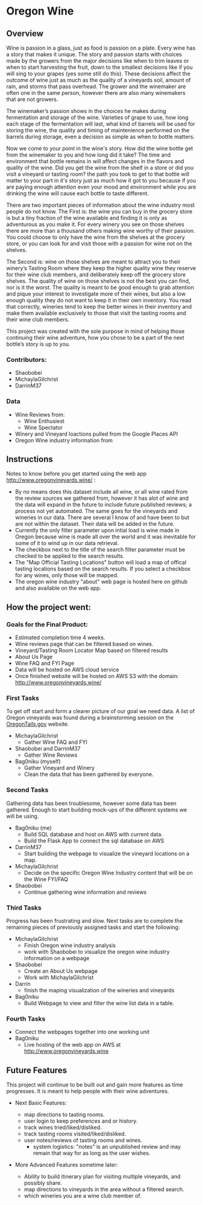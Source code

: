 # Oregon Wine


## Overview
Wine is passion in a glass, just as food is passion on a plate. Every wine has a story that makes it unique. The story and passion starts with choices made by the growers from the major decisions like when to trim leaves or when to start harvesting the fruit, down to the smallest decisions like if you will sing to your grapes (yes some still do this). These decisions affect the outcome of wine just as much as the quality of a vineyards soil, amount of rain, and storms that pass overhead. The grower and the winemaker are often one in the same person, however there are also many winemakers that are not growers. 

The winemaker’s passion shows in the choices he makes during fermentation and storage of the wine. Varieties of grape to use, how long each stage of the fermentation will last, what kind of barrels will be used for storing the wine, the quality and timing of maintenience performed on the barrels during storage, even a decision as simple as when to bottle matters.

Now we come to your point in the wine's story. How did the wine bottle get from the winemaker to you and how long did it take? The time and environment that bottle remains in will affect changes in the flavors and quality of the wine. Did you get the wine from the shelf in a store or did you visit a vineyard or tasting room? the path you took to get to that bottle will matter to your part in it's story just as much how it got to you because if you are paying enough attention even your mood and environment while you are drinking the wine will cause each bottle to taste different. 

There are two important pieces of information about the wine industry most people do not know. The First is: the wine you can buy in the grocery store is but a tiny fraction of the wine available and finding it is only as adventurous as you make it. For every winery you see on those shelves there are more than a thousand others making wine worthy of their passion. You could choose to only have the wine from the shelves at the grocery store, or you can look for and visit those with a passion for wine not on the shelves. 

The Second is: wine on those shelves are meant to attract you to their winery’s Tasting Room where they keep the higher quality wine they reserve for their wine club members, and deliberately keep off the grocery store shelves. The quality of wine on those shelves is not the best you can find, nor is it the worst. The quality is meant to be good enough to grab attention and pique your interest to investigate more of their wines, but also a low enough quality they do not want to keep it in their own inventory. You read that correctly, wineries tend to keep the better wines in their inventory and make them available exclusively to those that visit the tasting rooms and their wine club members.

This project was created with the sole purpose in mind of helping those continuing their wine adventure, how you chose to be a part of the next bottle’s story is up to you. 


### Contributors:
- Shaobobei
- MichaylaGilchrist
- DarrinM37

### Data
- Wine Reviews from:
    - Wine Enthusiest
    - Wine Spectator
- Winery and Vineyard loactions pulled from the Google Places API
- Oregon Wine industry information from 

## Instructions
Notes to know before you get started using the web app <a href=http://www.oregonvineyards.wine/>http://www.oregonvineyards.wine/ </a> : 
- By no means does this dataset include all wine, or all wine rated from the review sources we gathered from, however it has alot of wine and the data will expand in the future to include future published reviews; a process not yet automated. The same goes for the vineyards and wineries in our data. There are several I know of and have been to but are not within the dataset. Their data will be added in the future.
- Currently the only filter parameter upon intial load is wine made in Oregon because wine is made all over the world and it was inevitable for some of it to wind up in our data retrieval.
- The checkbox next to the title of the search filter parameter must be checked to be applied to the search results. 
- The "Map Official Tasting Locations" button will load a map of offical tasting locations based on the search results. If you select a checkbox for any wines, only those will be mapped.
- The oregon wine industry "about" web page is hosted here on github and also available on the web app.

## How the project went:

### Goals for the Final Product:
- Estimated completion time 4 weeks.
- Wine reviews page that can be filtered based on wines.
- Vineyard/Tasting Room Locator Map based on filtered results
- About Us Page
- Wine FAQ and FYI Page
- Data will be hosted on AWS cloud service
- Once finished website will be hosted on AWS S3 with the domain:  <a href=http://www.oregonvineyards.wine/>http://www.oregonvineyards.wine/</a>

### First Tasks
To get off start and form a clearer picture of our goal we need data. A list of Oregon vineyards was found during a brainstorming session on the <a href=https://oregontails.org/things-to-do/eat-drink/oregon-wineries-list/>OregonTails.gov</a> website.  
- MichaylaGilchrist
    - Gather Wine FAQ and FYI
- Shaobobei and DarrinM37
    - Gather Wine Reviews
- Bag0niku (myself)
    - Gather Vineyard and Winery 
    - Clean the data that has been gathered by everyone.

### Second Tasks
Gathering data has been troublesome, however some data has been gathered. Enough to start building mock-ups of the different systems we will be using.
- Bag0niku (me)
    - Build SQL database and host on AWS with current data.
    - Build the Flask App to connect the sql database on AWS
- DarrinM37    
    - Start building the webpage to visualize the vineyard locations on a map. 
- MichaylaGilchrist
    - Decide on the specific Oregon Wine Industry content that will be on the Wine FYI/FAQ 
- Shaobobei
    - Continue gathering wine information and reviews


### Third Tasks
Progress has been frustrating and slow. Next tasks are to complete the remaining pieces of previously assigned tasks and start the following:
- MichaylaGilchrist
    - Finish Oregon wine industry analysis
    - work with Shaobobei to visualize the oregon wine industry information on a webpage
- Shaobobei
    - Create an About Us webpage
    - Work with MichaylaGilchrist
- Darrin
    - finish the maping visualization of the wineries and vineyards
- Bag0niku
    - Build Webpage to view and filter the wine list data in a table.  
    
### Fourth Tasks
- Connect the webpages together into one working unit
- Bag0niku
    - Live hosting of the web app on AWS at http://www.oregonvineyards.wine


## Future Features
This project will continue to be built out and gain more features as time progresses. It is meant to help people with their wine adventures.

- Next Basic Features:
    - map directions to tasting rooms.
    - user login to keep preferences and or history.
    - track wines tried/liked/disliked.
    - track tasting rooms visited/liked/disliked.
    - user notes/reviews of tasting rooms and wines.
        - system logistics: "notes" is an unpublished review and may remain that way for as long as the user wishes.

- More Advanced Features sometime later:
    - Ability to build itinerary plan for visiting multiple vineyards, and possibly share.
    - map directions to vineyards in the area without a filtered search.
    - which wineries you are a wine club member of.